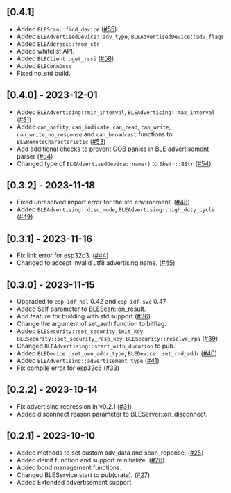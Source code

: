 ## [0.4.1]
- Added `BLEScan::find_device` ([#55](https::/github.com/taks/esp32-nimble/pull/55))
- Added `BLEAdvertisedDevice::adv_type`, `BLEAdvertisedDevice::adv_flags`
- Added `BLEAddress::from_str`
- Added whitelist API.
- Added `BLEClient::get_rssi` ([#58](https::/github.com/taks/esp32-nimble/pull/58))
- Added `BLEConnDesc`
- Fixed no_std build.

## [0.4.0] - 2023-12-01
- Added `BLEAdvertising::min_interval`, `BLEAdvertising::max_interval` ([#51](https::/github.com/taks/esp32-nimble/pull/51))
- Added `can_nofity`, `can_indicate`, `can_read`, `can_write`, `can_write_no_response` and `can_broadcast` functions to `BLERemoteCharacteristic` ([#53](https::/github.com/taks/esp32-nimble/pull/53))
- Add additional checks to prevent OOB panics in BLE advertisement parser ([#54](https::/github.com/taks/esp32-nimble/pull/54))
- Changed type of `BLEAdvertisedDevice::name()` to `&bstr::BStr` ([#54](https::/github.com/taks/esp32-nimble/pull/54))

## [0.3.2] - 2023-11-18
- Fixed unresolved import error for the std environment. ([#48](https://github.com/taks/esp32-nimble/pull/48))
- Added `BLEAdvertising::disc_mode`, `BLEAdvertising::high_duty_cycle` ([#49](https://github.com/taks/esp32-nimble/pull/49))

## [0.3.1] - 2023-11-16
- Fix link error for esp32c3. ([#44](https://github.com/taks/esp32-nimble/pull/44))
- Changed to accept invalid utf8 advertising name. ([#45](https://github.com/taks/esp32-nimble/pull/45))

## [0.3.0] - 2023-11-15
- Upgraded to `esp-idf-hal` 0.42 and `esp-idf-svc` 0.47
- Added Self parameter to BLEScan::on_result.
- Add feature for building with std support ([#36](https://github.com/taks/esp32-nimble/pull/36))
- Change the argument of set_auth function to bitflag.
- Added `BLESecurity::set_security_init_key`, `BLESecurity::set_security_resp_key`, `BLESecurity::resolve_rpa` ([#39](https://github.com/taks/esp32-nimble/pull/39))
- Changed `BLEAdvertising::start_with_duration` to pub.
- Added `BLEDevice::set_own_addr_type`, `BLEDevice::set_rnd_addr` ([#40](https://github.com/taks/esp32-nimble/pull/40))
- Added `BLEAdvertising::advertisement_type` ([#41](https://github.com/taks/esp32-nimble/pull/41))
- Fix compile error for esp32c6 ([#33](https://github.com/taks/esp32-nimble/pull/33))

## [0.2.2] - 2023-10-14
- Fix advertising regression in v0.2.1 ([#31](https://github.com/taks/esp32-nimble/pull/31))
- Added disconnect reason parameter to BLEServer::on_disconnect.

## [0.2.1] - 2023-10-10
- Added methods to set custom adv_data and scan_reponse. ([#25](https://github.com/taks/esp32-nimble/pull/25))
- Added deinit function and support reinitialize. ([#26](https://github.com/taks/esp32-nimble/pull/26))
- Added bond management functions.
- Changed BLEService.start to pub(crate). ([#27](https://github.com/taks/esp32-nimble/pull/27))
- Added Extended advertisement support.
